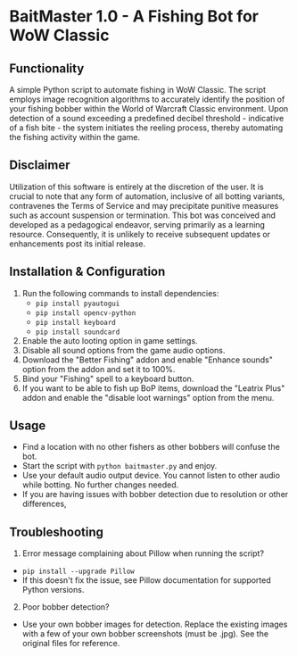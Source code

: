 # BaitMaster 1.0 - A Fishing Bot for WoW Classic

## Functionality
A simple Python script to automate fishing in WoW Classic. The script employs image recognition algorithms to accurately identify the position of your fishing bobber within the World of Warcraft Classic environment. Upon detection of a sound exceeding a predefined decibel threshold - indicative of a fish bite - the system initiates the reeling process, thereby automating the fishing activity within the game.

## Disclaimer
Utilization of this software is entirely at the discretion of the user. It is crucial to note that any form of automation, inclusive of all botting variants, contravenes the Terms of Service and may precipitate punitive measures such as account suspension or termination. This bot was conceived and developed as a pedagogical endeavor, serving primarily as a learning resource. Consequently, it is unlikely to receive subsequent updates or enhancements post its initial release.

## Installation & Configuration
1. Run the following commands to install dependencies:
    - `pip install pyautogui`
    - `pip install opencv-python`
    - `pip install keyboard`
    - `pip install soundcard`
2. Enable the auto looting option in game settings.
3. Disable all sound options from the game audio options.
4. Download the "Better Fishing" addon and enable "Enhance sounds" option from the addon and set it to 100%.
5. Bind your "Fishing" spell to a keyboard button.
6. If you want to be able to fish up BoP items, download the "Leatrix Plus" addon and enable the "disable loot warnings" option from the menu.

## Usage
- Find a location with no other fishers as other bobbers will confuse the bot. 
- Start the script with `python baitmaster.py` and enjoy.
- Use your default audio output device. You cannot listen to other audio while botting. No further changes needed.
- If you are having issues with bobber detection due to resolution or other differences, 

## Troubleshooting
1. Error message complaining about Pillow when running the script?
- `pip install --upgrade Pillow`
- If this doesn't fix the issue, see Pillow documentation for supported Python versions.

2. Poor bobber detection?
- Use your own bobber images for detection. Replace the existing images with a few of your own bobber screenshots (must be .jpg). See the original files for reference.